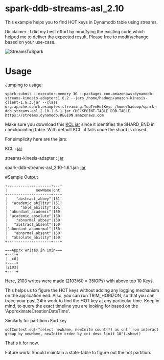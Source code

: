 # spark-ddb-streams-asl_2.10

This example helps you to find HOT keys in Dynamodb table using streams.

Disclaimer : I did my best effort by modifying the existing code which helped me to deliver the expected result. Please free to modify/change based on your use-case.


![StreamsToSpark](StreamsToSpark.png)

# Usage

Jumping to usage:
```
spark-submit --executor-memory 3G --packages com.amazonaws:dynamodb-streams-kinesis-adapter:1.0.2 --jars /home/hadoop/amazon-kinesis-client-1.6.3.jar --class org.apache.spark.examples.streaming.TopTenHotKeys /home/hadoop/spark-ddb-streams-asl_2.10-1.6.1.jar CHECKPOINT-TABLE DDB-TABLE https://streams.dynamodb.REGION.amazonaws.com
```
Make sure you download this [KCL jar](https://s3-us-west-2.amazonaws.com/chappidm-dev/public/ddb-streams/amazon-kinesis-client-1.6.3.jar) since it identifies the SHARD_END in checkpointing table. With default KCL, it fails once the shard is closed.

For simplicity here are the jars:

KCL : [jar](https://s3-us-west-2.amazonaws.com/chappidm-dev/public/ddb-streams/amazon-kinesis-client-1.6.3.jar)

streams-kinesis-adapter : [jar](https://s3-us-west-2.amazonaws.com/chappidm-dev/public/ddb-streams/dynamodb-streams-kinesis-adapter-1.0.2.jar)

spark-ddb-streams-asl_2.10-1.6.1.jar: [jar](https://s3-us-west-2.amazonaws.com/chappidm-dev/public/ddb-streams/spark-ddb-streams-asl_2.10-1.6.1.jar)

#Sample Output

```
+--------------------+---+
|             newName|cnt|
+--------------------+---+
|    "abstract_abbey"|151|
|  "academic_ability"|151|
|      "able_ability"|151|
| "abundant_academic"|150|
| "academic_absolute"|150|
|    "abnormal_abbey"|150|
|   "abstract_absent"|150|
|"abundant_abonormal"|150|
|   "abnormal_absent"|150|
|  "absolute_ability"|150|
+--------------------+---+

===Apprx writes in 1min===
+----+
| _c0|
+----+
|2103|
+----+
```

Here, 2103 writes were made (2103/60 = 35IOPs) with above top 10 Keys.

This helps us to figure the HOT keys without adding any logging mechanism on the application end. Also, you can run TRIM_HORIZON, so that you can trace your past 24hr work to find the HOT key at any particular time. Keep in mind, to query the exact timeline you are looking for based on the 'ApproximateCreationDateTime'.

Similarly for partition+Sort key
```
sqlContext.sql("select newName, newInitm count(*) as cnt from interact group by newName, newInitm order by cnt desc limit 10").show()
```

That's it for now. 

Future work: Should maintain a state-table to figure out the hot partition.


